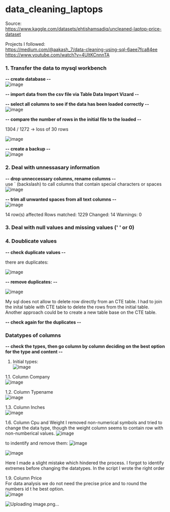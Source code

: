 # data_cleaning_laptops  
Source:  
https://www.kaggle.com/datasets/ehtishamsadiq/uncleaned-laptop-price-dataset  

Projects I followed:  
https://medium.com/@aakash_7/data-cleaning-using-sql-6aee7fca84ee  
https://www.youtube.com/watch?v=4UltKCnnnTA  

###  1. Transfer the data to mysql workbench  

**--  create database  --**  
![image](https://github.com/user-attachments/assets/a6a47800-dbfa-4d46-be17-37083c753050)

**--  import data from the csv file via Table Data Import Vizard --**  

**--  select all columns to see if the data has been loaded correctly --** 
![image](https://github.com/user-attachments/assets/1d88c02e-ffd6-4616-a294-922b53253b1c)

**--  compare the number of rows in the initial file to the loaded  --**   

1304 / 1272 -> loss of 30 rows

![image](https://github.com/user-attachments/assets/4b48bfbf-422b-417c-b0e7-6c481ba71e8c)

**--  create a backup --**  
![image](https://github.com/user-attachments/assets/83346732-6952-4eb1-88b9-093fdde049a9)


### 2. Deal with unnessasary information

**-- drop unneccessary columns, rename columns --**  
use ` (backslash) to call columns that contain special characters or spaces  
![image](https://github.com/user-attachments/assets/b0a8721d-77ab-43de-8be4-b448fe626086)

**-- trim all unwanted spaces from all text columns --**   
![image](https://github.com/user-attachments/assets/a9069ddb-925d-4bd7-a1e5-9ef05ddd3078)  

14 row(s) affected Rows matched: 1229  Changed: 14  Warnings: 0


### 3. Deal with null values and missing values (' ' or 0)  



### 4. Doublicate values

**-- check duplicate values --**    

there are duplicates:

![image](https://github.com/user-attachments/assets/be437edc-8e00-4c69-a067-0805b47bbd98)

**-- remove duplicates: --**   

![image](https://github.com/user-attachments/assets/b4f03ee0-bb78-47e2-be2b-16f7bdf85f0d)

My sql does not allow to delete row  directly from an CTE table. I had to join the inital table with CTE table to delete the rows from the initial table. Another approach could be to create a new table base on  the CTE table.  

**-- check again for the duplicates --** 


### Datatypes of columns  
**-- check the types, then go column by column deciding on the best option for the type and content --**  

1. Initial types:  
![image](https://github.com/user-attachments/assets/b7b2ce6e-9720-4b54-89ad-111a2802aa5e)  

1.1. Column Company  
![image](https://github.com/user-attachments/assets/04fe0671-75cf-4381-bbf6-5cad6f9a1513)

1.2. Column Typename  
![image](https://github.com/user-attachments/assets/ef1b9696-c86b-4d87-92e1-908a4f0f6ea5)  


1.3. Column Inches  
![image](https://github.com/user-attachments/assets/d05910a7-21ff-44b5-a4cb-49cc4545050d)  



1.6. Column Cpu and Weight 
I removed non-numerical symbols and tried to change the data type, though the weight column seems to contain row with non-numberical values. 
![image](https://github.com/user-attachments/assets/9c91cc7f-807a-490d-b50d-2f9aeed44f3d)

to indentify and remove them: 
![image](https://github.com/user-attachments/assets/fcaaad36-9871-493b-9f11-405798883e0c)

![image](https://github.com/user-attachments/assets/4ec8615e-0920-41de-a4de-bf1be1db6402)  

Here I made a slight mistake which hindered the process. I forgot to identify extremes before changing the datatypes. In the script I wrote the right order






1.9. Column Price  
For data analysis we do not need the precise price and  to round the numbers id t he best option.  
![image](https://github.com/user-attachments/assets/0274a0e2-4bcc-4764-b985-77110df642ef)  


![Uploading image.png…]()











